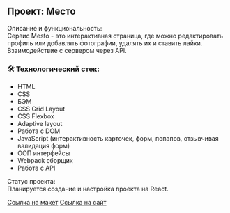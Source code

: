 Проект: Место
---
Описание и функциональность:  
Сервис Mesto - это интерактивная страница, где можно редактировать
профиль или добавлять фотографии, удалять их и ставить лайки.
Взаимодействие с сервером через API.

### :hammer_and_wrench: Технологический стек:
* HTML
* CSS
* БЭМ
* CSS Grid Layout
* CSS Flexbox
* Adaptive layout
* Работа с DOM
* JavaScript (интерактивность карточек, форм, попапов, отзывчивая валидация форм)
* ООП интерфейсы
* Webpack сборщик
* Работа с API

Cтатус проекта:  
Планируется создание и настройка проекта на React.

[Ссылка на макет](https://www.figma.com/file/2cn9N9jSkmxD84oJik7xL7/JavaScript.-Sprint-4?node-id=0-1)
[Ссылка на сайт](https://rust007-91.github.io/mesto/)
